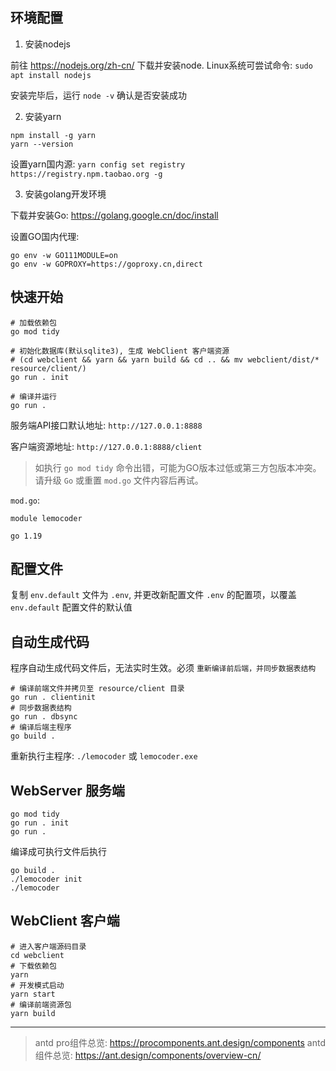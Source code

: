 ## 环境配置

1. 安装nodejs

前往 https://nodejs.org/zh-cn/ 下载并安装node.
Linux系统可尝试命令: `sudo apt install nodejs`

安装完毕后，运行 `node -v` 确认是否安装成功

2. 安装yarn

```
npm install -g yarn
yarn --version
```

设置yarn国内源: `yarn config set registry https://registry.npm.taobao.org -g`

3. 安装golang开发环境

下载并安装Go: https://golang.google.cn/doc/install

设置GO国内代理:

```
go env -w GO111MODULE=on
go env -w GOPROXY=https://goproxy.cn,direct
```


## 快速开始

```
# 加载依赖包
go mod tidy

# 初始化数据库(默认sqlite3), 生成 WebClient 客户端资源
# (cd webclient && yarn && yarn build && cd .. && mv webclient/dist/* resource/client/)
go run . init

# 编译并运行
go run .
```

服务端API接口默认地址: `http://127.0.0.1:8888`

客户端资源地址: `http://127.0.0.1:8888/client`


> 如执行 `go mod tidy` 命令出错，可能为GO版本过低或第三方包版本冲突。请升级 `Go` 或重置 `mod.go` 文件内容后再试。

`mod.go`:

```
module lemocoder

go 1.19
```


## 配置文件

复制 `env.default` 文件为 `.env`, 并更改新配置文件 `.env` 的配置项，以覆盖 `env.default` 配置文件的默认值


## 自动生成代码

程序自动生成代码文件后，无法实时生效。必须 `重新编译前后端，并同步数据表结构`

```
# 编译前端文件并拷贝至 resource/client 目录
go run . clientinit
# 同步数据表结构
go run . dbsync
# 编译后端主程序
go build .
```

重新执行主程序: `./lemocoder` 或 `lemocoder.exe`


## WebServer 服务端

```
go mod tidy
go run . init
go run .
```

编译成可执行文件后执行
```
go build .
./lemocoder init
./lemocoder
```


## WebClient 客户端

```
# 进入客户端源码目录
cd webclient
# 下载依赖包
yarn
# 开发模式启动
yarn start
# 编译前端资源包
yarn build
```

-----------------------------------------------

> antd pro组件总览: https://procomponents.ant.design/components
> antd 组件总览: https://ant.design/components/overview-cn/